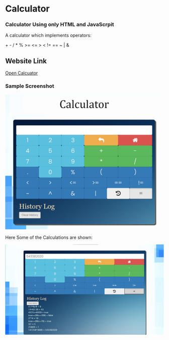# Calculator
### Calculator Using only HTML and JavaScrpit 
A calculator which implements operators:
<p>+ - / * %
>= <= > < != ==
      ~ | & </p>

## Website Link

[Open Calcuator](https://yagneswar17.github.io/Calculator/)

### Sample Screenshot

![alt text](https://github.com/yagneswar17/Calculator/blob/main/CalculatorImage.jpg)

Here Some of the Calculations are shown:

![alt text](https://github.com/yagneswar17/Calculator/blob/main/CalculatoImage2.jpg)
